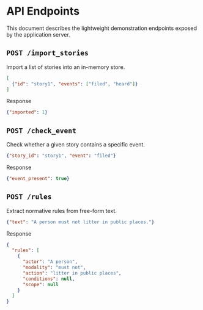 # API Endpoints

This document describes the lightweight demonstration endpoints exposed by the
application server.

## `POST /import_stories`

Import a list of stories into an in-memory store.

```json
[
  {"id": "story1", "events": ["filed", "heard"]}
]
```

Response

```json
{"imported": 1}
```

## `POST /check_event`

Check whether a given story contains a specific event.

```json
{"story_id": "story1", "event": "filed"}
```

Response

```json
{"event_present": true}
```

## `POST /rules`

Extract normative rules from free-form text.

```json
{"text": "A person must not litter in public places."}
```

Response

```json
{
  "rules": [
    {
      "actor": "A person",
      "modality": "must not",
      "action": "litter in public places",
      "conditions": null,
      "scope": null
    }
  ]
}
```
